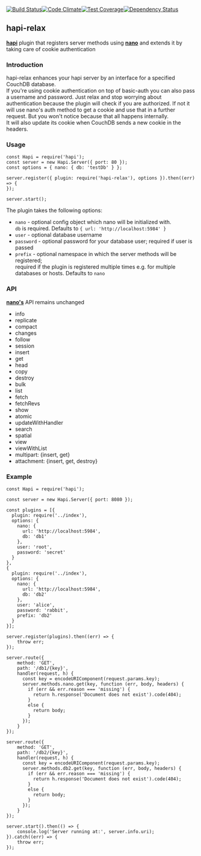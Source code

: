 [![Build Status](https://travis-ci.org/accosine/hapi-relax.svg)](https://travis-ci.org/accosine/hapi-relax)[![Code Climate](https://codeclimate.com/github/accosine/hapi-relax/badges/gpa.svg)](https://codeclimate.com/github/accosine/hapi-relax)[![Test Coverage](https://codeclimate.com/github/accosine/hapi-relax/badges/coverage.svg)](https://codeclimate.com/github/accosine/hapi-relax)[![Dependency Status](https://david-dm.org/accosine/hapi-relax.svg)](https://david-dm.org/accosine/hapi-relax)
## hapi-relax

[**hapi**](https://github.com/hapijs/hapi) plugin that registers server methods using [**nano**](https://github.com/dscape/nano) and extends it by taking care of cookie authentication

### Introduction
hapi-relax enhances your hapi server by an interface for a specified CouchDB database.  
If you're using cookie authentication on top of basic-auth you can also pass a username and password. Just relax and stop worrying about authentication because the plugin will check if you are authorized. If not it will use nano's auth method to get a cookie and use that in a further request. But you won't  notice because that all happens internally.  
It will also update its cookie when CouchDB sends a new cookie in the headers.

### Usage
```
const Hapi = require('hapi');
const server = new Hapi.Server({ port: 80 });
const options = { nano: { db: 'testDb' } };

server.register({ plugin: require('hapi-relax'), options }).then((err) => {
});

server.start();
```

The plugin takes the following options:

- `nano` - optional config object which nano will be initialized with.  
`db` is required. Defaults to `{ url: 'http://localhost:5984' }`
- `user` - optional database username
- `password` - optional password for your database user; required if user is passed
- `prefix` - optional namespace in which the server methods will be registered;  
required if the plugin is registered multiple times e.g. for multiple databases or hosts. Defaults to `nano`

### API
[**nano's**](https://github.com/dscape/nano) API remains unchanged

- info
- replicate
- compact
- changes
- follow
- session
- insert
- get
- head
- copy
- destroy
- bulk
- list
- fetch
- fetchRevs
- show
- atomic
- updateWithHandler
- search
- spatial
- view
- viewWithList
- multipart: {insert, get}
- attachment: {insert, get, destroy}


### Example
```
const Hapi = require('hapi');

const server = new Hapi.Server({ port: 8080 });

const plugins = [{
  plugin: require('../index'),
  options: {
    nano: {
      url: 'http://localhost:5984',
      db: 'db1'
    },
    user: 'root',
    password: 'secret'
  }
},
{
  plugin: require('../index'),
  options: {
    nano: {
      url: 'http://localhost:5984',
      db: 'db2'
    },
    user: 'alice',
    password: 'rabbit',
    prefix: 'db2'
  }
}];

server.register(plugins).then((err) => {
    throw err;
});

server.route({
    method: 'GET',
    path: '/db1/{key}',
    handler(request, h) {
      const key = encodeURIComponent(request.params.key);
      server.methods.nano.get(key, function (err, body, headers) {
        if (err && err.reason === 'missing') {
          return h.response('Document does not exist').code(404);
        }
        else {
          return body;
        }
      });
    }
});

server.route({
    method: 'GET',
    path: '/db2/{key}',
    handler(request, h) {
      const key = encodeURIComponent(request.params.key);
      server.methods.db2.get(key, function (err, body, headers) {
        if (err && err.reason === 'missing') {
          return h.response('Document does not exist').code(404);
        }
        else {
          return body;
        }
      });
    }
});

server.start().then(() => {
    console.log('Server running at:', server.info.uri);
}).catch((err) => {
    throw err;
});
```

